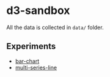 # d3-sandbox

All the data is collected in `data/` folder.

## Experiments
* [bar-chart](/d3-sandbox/exps/exps/bar-chart)
* [multi-series-line](/d3-sandbox/exps/exps/multi-series-line)

